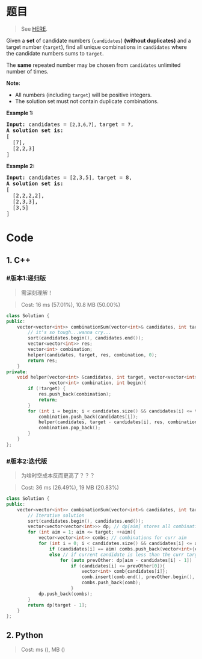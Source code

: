 # 题目

> See [HERE](https://leetcode.com/problems/combination-sum/).

<div><p>Given a <strong>set</strong> of candidate numbers (<code>candidates</code>) <strong>(without duplicates)</strong> and a target number (<code>target</code>), find all unique combinations in <code>candidates</code>&nbsp;where the candidate numbers sums to <code>target</code>.</p>

<p>The <strong>same</strong> repeated number may be chosen from <code>candidates</code>&nbsp;unlimited number of times.</p>

<p><strong>Note:</strong></p>

<ul>
	<li>All numbers (including <code>target</code>) will be positive integers.</li>
	<li>The solution set must not contain duplicate combinations.</li>
</ul>

<p><strong>Example 1:</strong></p>

<pre><strong>Input:</strong> candidates = <code>[2,3,6,7], </code>target = <code>7</code>,
<strong>A solution set is:</strong>
[
  [7],
  [2,2,3]
]
</pre>

<p><strong>Example 2:</strong></p>

<pre><strong>Input:</strong> candidates = [2,3,5]<code>, </code>target = 8,
<strong>A solution set is:</strong>
[
&nbsp; [2,2,2,2],
&nbsp; [2,3,3],
&nbsp; [3,5]
]
</pre>
</div>

# Code

## 1. C++

### #版本1:递归版

> 需深刻理解！

> Cost: 16 ms (57.01%), 10.8 MB (50.00%)

```C++
class Solution {
public:
    vector<vector<int>> combinationSum(vector<int>& candidates, int target) {
        // it's so tough...wanna cry...
        sort(candidates.begin(), candidates.end());
        vector<vector<int>> res;
        vector<int> combination;
        helper(candidates, target, res, combination, 0);
        return res;
    }
private:
    void helper(vector<int> &candidates, int target, vector<vector<int>> &res, 
                vector<int> combination, int begin){
        if (!target) {
            res.push_back(combination);
            return;
        }
        for (int i = begin; i < candidates.size() && candidates[i] <= target; ++i){
            combination.push_back(candidates[i]);
            helper(candidates, target - candidates[i], res, combination, i);
            combination.pop_back();
        }
    }
};
```

### #版本2:迭代版

> 为啥时空成本反而更高了？？？

> Cost: 36 ms (26.49%), 19 MB (20.83%)

```C++
class Solution {
public:
    vector<vector<int>> combinationSum(vector<int>& candidates, int target) {
        // Iterative solution
        sort(candidates.begin(), candidates.end());
        vector<vector<vector<int>>> dp; // dp[aim] stores all combinations that add up to aim+1
        for (int aim = 1; aim <= target; ++aim){
            vector<vector<int>> combs; // combinations for curr aim
            for (int i = 0; i < candidates.size() && candidates[i] <= aim; ++i)
                if (candidates[i] == aim) combs.push_back(vector<int>{candidates[i]});
                else // if current candidate is less than the curr target (i.e. aim) use previous results
                    for (auto prevOther: dp[aim - candidates[i] - 1])
                        if (candidates[i] <= prevOther[0]){
                            vector<int> comb{candidates[i]};
                            comb.insert(comb.end(), prevOther.begin(), prevOther.end());
                            combs.push_back(comb);
                        }
            dp.push_back(combs);
        }
        return dp[target - 1];
    }
};
```

## 2. Python

> Cost: ms (), MB ()

```python

```
